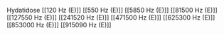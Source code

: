 Hydatidose
[[120 Hz (E)]]
[[550 Hz (E)]]
[[5850 Hz (E)]]
[[81500 Hz (E)]]
[[127550 Hz (E)]]
[[241520 Hz (E)]]
[[471500 Hz (E)]]
[[625300 Hz (E)]]
[[853000 Hz (E)]]
[[915090 Hz (E)]]